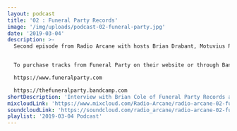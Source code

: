 ```yaml
---
layout: podcast
title: '02 : Funeral Party Records'
image: '/img/uploads/podcast-02-funeral-party.jpg'
date: '2019-03-04'
description: >-
  Second episode from Radio Arcane with hosts Brian Drabant, Motuvius Rex, Gothic Bastard and Sorrow Vomit : Featuring interview with Brian Cole of Funeral Party Records as well as music from the Funeral Party music vault and a few unreleased tracks : Specialty segment 'Deep Cuts' with Sorrow Vomit with more Funeral Party selections : And quite a bit of awkward banter between the hosts to keep them from weeping and moaning their mortal gloom. Recorded and produced at the non-profit Art Sanctuary in Louisville, KY, Radio Arcane is a collective of Dark Music Specialists that host events, live music and dark arts entertainment.


  To purchase tracks from Funeral Party on their website or through Bandcamp:

  https://www.funeralparty.com

  https://thefuneralparty.bandcamp.com
shortDescription: 'Interview with Brian Cole of Funeral Party Records and music from the Funeral Party vault...'
mixcloudLink: 'https://www.mixcloud.com/Radio-Arcane/radio-arcane-02-funeral-party-records'
soundcloudLink: 'https://soundcloud.com/radio_arcane/radio-arcane-02-funeral-party-records'
playlist: '2019-03-04 Podcast'
---
```

